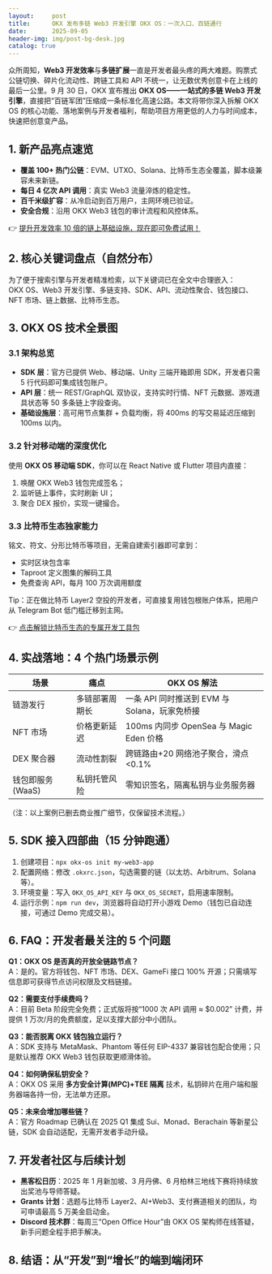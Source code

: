 ```yaml
---
layout:     post
title:      OKX 发布多链 Web3 开发引擎 OKX OS：一次入口、百链通行
date:       2025-09-05
header-img: img/post-bg-desk.jpg
catalog: true
---
```


众所周知，**Web3 开发效率**与**多链扩展**一直是开发者最头疼的两大难题。购票式公链切换、碎片化流动性、跨链工具和 API 不统一，让无数优秀创意卡在上线的最后一公里。9 月 30 日，OKX 宣布推出 **OKX OS——一站式的多链 Web3 开发引擎**，直接把“百链军团”压缩成一条标准化高速公路。本文将带你深入拆解 OKX OS 的核心功能、落地案例与开发者福利，帮助项目方用更低的人力与时间成本，快速把创意变产品。

## 1. 新产品亮点速览

- **覆盖 100+ 热门公链**：EVM、UTXO、Solana、比特币生态全覆盖，脚本级兼容未来新链。  
- **每日 4 亿次 API 调用**：真实 Web3 流量淬炼的稳定性。  
- **百千米级扩容**：从冷启动到百万用户，主网环境已验证。  
- **安全合规**：沿用 OKX Web3 钱包的审计流程和风控体系。

👉 [提升开发效率 10 倍的链上基础设施，现在即可免费试用！](https://okxdog.com/)

## 2. 核心关键词盘点（自然分布）

为了便于搜索引擎与开发者精准检索，以下关键词已在全文中合理嵌入：  
OKX OS、Web3 开发引擎、多链支持、SDK、API、流动性聚合、钱包接口、NFT 市场、链上数据、比特币生态。

## 3. OKX OS 技术全景图

### 3.1 架构总览
- **SDK 层**：官方已提供 Web、移动端、Unity 三端开箱即用 SDK，开发者只需 5 行代码即可集成钱包账户。  
- **API 层**：统一 REST/GraphQL 双协议，支持实时行情、NFT 元数据、游戏道具状态等 50 多条链上字段查询。  
- **基础设施层**：高可用节点集群 + 负载均衡，将 400ms 的写交易延迟压缩到 100ms 以内。  

### 3.2 针对移动端的深度优化
使用 **OKX OS 移动端 SDK**，你可以在 React Native 或 Flutter 项目内直接：
1. 唤醒 OKX Web3 钱包完成签名；  
2. 监听链上事件，实时刷新 UI；  
3. 聚合 DEX 报价，实现一键撮合。  

### 3.3 比特币生态独家能力
铭文、符文、分形比特币等项目，无需自建索引器即可拿到：
- 实时区块包含率  
- Taproot 定义图集的解码工具  
- 免费查询 API，每月 100 万次调用额度  

Tip：正在做比特币 Layer2 空投的开发者，可直接复用钱包根账户体系，把用户从 Telegram Bot 低门槛迁移到主网。

👉 [点击解锁比特币生态的专属开发工具包](https://okxdog.com/)

## 4. 实战落地：4 个热门场景示例

| 场景 | 痛点 | OKX OS 解法 |
| ---- | ---- | ----------- |
| 链游发行 | 多链部署周期长 | 一条 API 同时推送到 EVM 与 Solana，玩家免桥接 |
| NFT 市场 | 价格更新延迟 | 100ms 内同步 OpenSea 与 Magic Eden 价格 |
| DEX 聚合器 | 流动性割裂 | 跨链路由+20 网络池子聚合，滑点 <0.1% |
| 钱包即服务(WaaS) | 私钥托管风险 | 零知识签名，隔离私钥与业务服务器 |

（注：以上案例已删去商业推广细节，仅保留技术流程。）

## 5. SDK 接入四部曲（15 分钟跑通）

1. 创建项目：`npx okx-os init my-web3-app`  
2. 配置网络：修改 `.okxrc.json`，勾选需要的链（以太坊、Arbitrum、Solana 等）。  
3. 环境变量：写入 `OKX_OS_API_KEY` 与 `OKX_OS_SECRET`，启用速率限制。  
4. 运行示例：`npm run dev`，浏览器将自动打开小游戏 Demo（钱包已自动连接，可通过 Demo 完成交易）。  

## 6. FAQ：开发者最关注的 5 个问题

**Q1：OKX OS 是否真的开放全链路节点？**  
A：是的。官方将钱包、NFT 市场、DEX、GameFi 接口 100% 开源；只需填写信息即可获得节点访问权限及文档链接。

**Q2：需要支付手续费吗？**  
A：目前 Beta 阶段完全免费；正式版将按“1000 次 API 调用 ≈ $0.002” 计费，并提供 1 万次/月的免费额度，足以支撑大部分中小团队。

**Q3：能否脱离 OKX 钱包独立运行？**  
A：SDK 支持与 MetaMask、Phantom 等任何 EIP-4337 兼容钱包配合使用；只是默认推荐 OKX Web3 钱包获取更顺滑体验。

**Q4：如何确保私钥安全？**  
A：OKX OS 采用 **多方安全计算(MPC)+TEE 隔离** 技术，私钥碎片在用户端和服务器端各持一份，无法单方还原。

**Q5：未来会增加哪些链？**  
A：官方 Roadmap 已确认在 2025 Q1 集成 Sui、Monad、Berachain 等新星公链，SDK 会自动适配，无需开发者手动升级。

## 7. 开发者社区与后续计划

- **黑客松日历**：2025 年 1 月新加坡、3 月丹佛、6 月柏林三地线下赛将持续放出奖池与导师答疑。  
- **Grants 计划**：选题与比特币 Layer2、AI+Web3、支付赛道相关的团队，均可申请最高 5 万美金启动金。  
- **Discord 技术群**：每周三“Open Office Hour”由 OKX OS 架构师在线答疑，新手问题全程手把手解决。

## 8. 结语：从“开发”到“增长”的端到端闭环